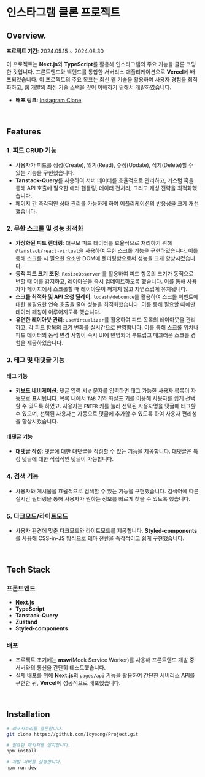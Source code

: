 # 인스타그램 클론 프로젝트
   
## Overview.   

**프로젝트 기간**: 2024.05.15 ~ 2024.08.30

이 프로젝트는 **Next.js**와 **TypeScript**를 활용해 인스타그램의 주요 기능을 클론 코딩한 것입니다. 프론트엔드와 백엔드를 통합한 서버리스 애플리케이션으로 **Vercel**에 배포되었습니다. 이 프로젝트의 주요 목표는 최신 웹 기술을 활용하여 사용자 경험을 최적화하고, 웹 개발의 최신 기술 스택을 깊이 이해하기 위해서 개발하였습니다.

- **배포 링크**: [Instagram Clone](https://instagram-five-theta.vercel.app)
<br>

## Features

### 1. 피드 CRUD 기능
- 사용자가 피드를 생성(Create), 읽기(Read), 수정(Update), 삭제(Delete)할 수 있는 기능을 구현했습니다.
- **Tanstack-Query**를 사용하여 서버 데이터를 효율적으로 관리하고, 커스텀 훅을 통해 API 호출에 필요한 에러 핸들링, 데이터 전처리, 그리고 캐싱 전략을 최적화했습니다.
- 페이지 간 즉각적인 상태 관리를 가능하게 하여 어플리케이션의 반응성을 크게 개선했습니다.

### 2. 무한 스크롤 및 성능 최적화
- **가상화된 피드 렌더링**: 대규모 피드 데이터를 효율적으로 처리하기 위해 `@tanstack/react-virtual`을 사용하여 무한 스크롤 기능을 구현하였습니다. 이를 통해 스크롤 시 필요한 요소만 DOM에 렌더링함으로써 성능을 크게 향상시켰습니다.
- **동적 피드 크기 조정**: `ResizeObserver` 를 활용하여 피드 항목의 크기가 동적으로 변할 때 이를 감지하고, 레이아웃을 즉시 업데이트하도록 했습니다. 이를 통해 사용자가 페이지에서 스크롤할 때 레이아웃이 깨지지 않고 자연스럽게 유지됩니다.
- **스크롤 최적화 및 API 요청 딜레이**: `lodash/debounce`를 활용하여 스크롤 이벤트에 대한 불필요한 연속 호출을 줄여 성능을 최적화했습니다. 이를 통해 필요할 때에만 데이터 페칭이 이루어지도록 했습니다.
- **유연한 레이아웃 관리**: `useVirtualizer`를 활용하여 피드 목록의 레이아웃을 관리하고, 각 피드 항목의 크기 변화를 실시간으로 반영합니다. 이를 통해 스크롤 위치나 피드 데이터의 동적 변경 사항이 즉시 UI에 반영되어 부드럽고 매끄러운 스크롤 경험을 제공하였습니다.

### 3. 태그 및 대댓글 기능

#### 태그 기능
- **키보드 네비게이션**: 댓글 입력 시 `@` 문자를 입력하면 태그 가능한 사용자 목록이 자동으로 표시됩니다. 목록 내에서 `TAB` 키와 화살표 키를 이용해 사용자를 쉽게 선택할 수 있도록 하였고. 사용자는 `ENTER` 키를 눌러 선택된 사용자명을 댓글에 태그할 수 있으며, 선택된 사용자는 자동으로 댓글에 추가할 수 있도록 하여 사용자 편리성을 향상시켰습니다.

#### 대댓글 기능
- **대댓글 작성**: 댓글에 대한 대댓글을 작성할 수 있는 기능을 제공합니다. 대댓글은 특정 댓글에 대한 직접적인 댓글이 가능합니다.

### 4. 검색 기능
- 사용자와 게시물을 효율적으로 검색할 수 있는 기능을 구현했습니다. 검색어에 따른 실시간 필터링을 통해 사용자가 원하는 정보를 빠르게 찾을 수 있도록 했습니다.

### 5. 다크모드/라이트모드
- 사용자 환경에 맞춘 다크모드와 라이트모드를 제공합니다. **Styled-components**를 사용해 CSS-in-JS 방식으로 테마 전환을 즉각적이고 쉽게 구현했습니다.
<br>

## Tech Stack

### 프론트엔드
- **Next.js**
- **TypeScript**
- **Tanstack-Query**
- **Zustand**
- **Styled-components**

### 배포
- 프로젝트 초기에는 **msw**(Mock Service Worker)를 사용해 프론트엔드 개발 중 서버와의 통신을 간단히 테스트했습니다.
- 실제 배포를 위해 **Next.js**의 `pages/api` 기능을 활용하여 간단한 서버리스 API를 구현한 뒤, **Vercel**에 성공적으로 배포했습니다.
<br>

## Installation

```bash
# 레포지토리를 클론합니다.
git clone https://github.com/Icyeong/Project.git

# 필요한 패키지를 설치합니다.
npm install

# 개발 서버를 실행합니다.
npm run dev
```

<br>
